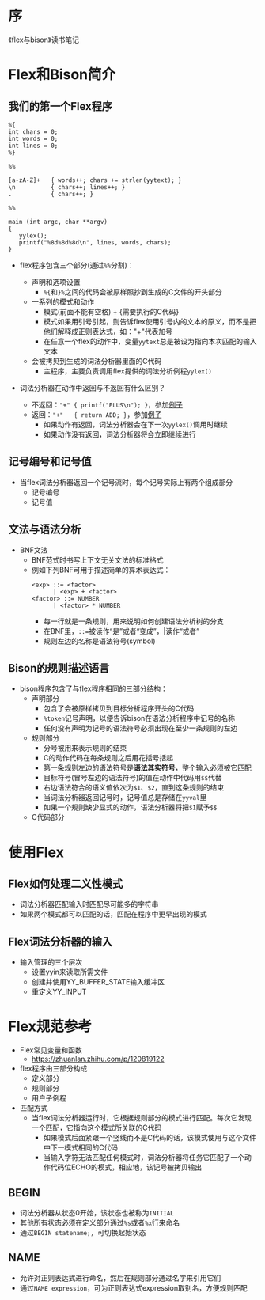 # 序
《flex与bison》读书笔记

# Flex和Bison简介
## 我们的第一个Flex程序
```
%{
int chars = 0;
int words = 0;
int lines = 0;
%}

%%

[a-zA-Z]+   { words++; chars += strlen(yytext); }
\n          { chars++; lines++; }
.           { chars++; }

%%

main (int argc, char **argv)
{
   yylex();
   printf("%8d%8d%8d\n", lines, words, chars);
}
```
* flex程序包含三个部分(通过`%%`分割)：
   * 声明和选项设置
      * `%{`和`}%`之间的代码会被原样照抄到生成的C文件的开头部分
   * 一系列的模式和动作
      * 模式(前面不能有空格) + {需要执行的C代码}
      * 模式如果用引号引起，则告诉flex使用引号内的文本的原义，而不是把他们解释成正则表达式，如："+"代表加号
      * 在任意一个flex的动作中，变量`yytext`总是被设为指向本次匹配的输入文本
   * 会被拷贝到生成的词法分析器里面的C代码
      * 主程序，主要负责调用flex提供的词法分析例程`yylex()`

* 词法分析器在动作中返回与不返回有什么区别？
   * 不返回：`"+" { printf("PLUS\n"); }`，参加[例子](./code/calc/fb1-3.l)
   * 返回：`"+"   { return ADD; }`，参加[例子](./code/calc/fb1-4.l)
      * 如果动作有返回，词法分析器会在下一次`yylex()`调用时继续
      * 如果动作没有返回，词法分析器将会立即继续进行

## 记号编号和记号值
* 当flex词法分析器返回一个记号流时，每个记号实际上有两个组成部分
   * 记号编号
   * 记号值

## 文法与语法分析
* BNF文法
   * BNF范式时书写上下文无关文法的标准格式
   * 例如下列BNF可用于描述简单的算术表达式：
      ```
      <exp> ::= <factor>
            | <exp> + <factor>
      <factor> ::= NUMBER
            | <factor> * NUMBER
      ```
      * 每一行就是一条规则，用来说明如何创建语法分析树的分支
      * 在BNF里，`::=`被读作“是”或者“变成”，|读作“或者”
      * 规则左边的名称是语法符号(symbol)

## Bison的规则描述语言
* bison程序包含了与flex程序相同的三部分结构：
   * 声明部分
      * 包含了会被原样拷贝到目标分析程序开头的C代码
      * `%token`记号声明，以便告诉bison在语法分析程序中记号的名称
      * 任何没有声明为记号的语法符号必须出现在至少一条规则的左边
   * 规则部分
      * 分号被用来表示规则的结束
      * C的动作代码在每条规则之后用花括号括起
      * 第一条规则左边的语法符号是**语法其实符号**，整个输入必须被它匹配
      * 目标符号(冒号左边的语法符号)的值在动作中代码用`$$`代替
      * 右边语法符合的语义值依次为`$1`、`$2`，直到这条规则的结束
      * 当词法分析器返回记号时，记号值总是存储在`yyval`里
      * 如果一个规则缺少显式的动作，语法分析器将把`$1`赋予`$$`
   * C代码部分

# 使用Flex
## Flex如何处理二义性模式
* 词法分析器匹配输入时匹配尽可能多的字符串
* 如果两个模式都可以匹配的话，匹配在程序中更早出现的模式

## Flex词法分析器的输入
* 输入管理的三个层次
   * 设置yyin来读取所需文件
   * 创建并使用YY_BUFFER_STATE输入缓冲区
   * 重定义YY_INPUT

# Flex规范参考
* Flex常见变量和函数
   * https://zhuanlan.zhihu.com/p/120819122
* flex程序由三部分构成
   * 定义部分
   * 规则部分
   * 用户子例程
* 匹配方式
   * 当flex词法分析器运行时，它根据规则部分的模式进行匹配。每次它发现一个匹配，它指向这个模式所关联的C代码
      * 如果模式后面紧跟一个竖线而不是C代码的话，该模式使用与这个文件中下一模式相同的C代码
      * 当输入字符无法匹配任何模式时，词法分析器将任务它匹配了一个动作代码位ECHO的模式，相应地，该记号被拷贝输出

## BEGIN
* 词法分析器从状态0开始，该状态也被称为`INITIAL`
* 其他所有状态必须在定义部分通过`%s`或者`%x`行来命名
* 通过`BEGIN statename;`，可切换起始状态

## NAME
* 允许对正则表达式进行命名，然后在规则部分通过名字来引用它们
* 通过`NAME expression`，可为正则表达式expression取别名，方便规则匹配
